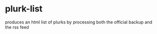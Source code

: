 plurk-list
==========

produces an html list of plurks by processing both the official backup and the rss feed
